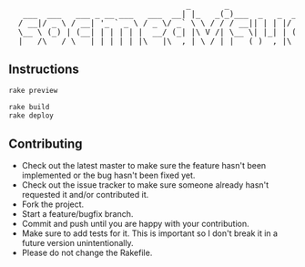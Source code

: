 <pre>
                                     _       _                    _   _      
   ___  ___   ___ _ __ ___   ___  __| |_   _(_)___  _   _  ___ __| | (_) ___ 
  / __|/ _ \ / __| '_ ` _ \ / _ \/ _` \ \ / / / __|| | | |/ __/ _` | | |/ _ \
  \__ \ (_) | (__| | | | | |  __/ (_| |\ V /| \__ \| |_| | (_| (_| |_| |  __/
  |___/\___/ \___|_| |_| |_|\___|\__,_| \_/ |_|___(_)__,_|\___\__,_(_)_|\___|
</pre>

## Instructions

``` sh
rake preview
```

``` sh
rake build
rake deploy
```

## Contributing
 
* Check out the latest master to make sure the feature hasn't been implemented or the bug hasn't been fixed yet.
* Check out the issue tracker to make sure someone already hasn't requested it and/or contributed it.
* Fork the project.
* Start a feature/bugfix branch.
* Commit and push until you are happy with your contribution.
* Make sure to add tests for it. This is important so I don't break it in a future version unintentionally.
* Please do not change the Rakefile.
